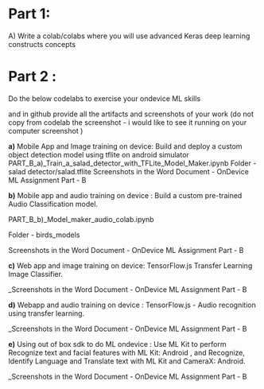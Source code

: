 # Part 1: 

A) Write a colab/colabs where you will use advanced Keras deep learning constructs concepts





# Part 2 : 

Do the below codelabs to exercise your ondevice ML skills

and in github provide all the artifacts and screenshots of your work (do not copy from codelab the screenshot - i would like to see it running on your computer screenshot )

**a)** Mobile App and Image training on device: Build and deploy a custom object detection model using tflite on android simulator 
PART_B_a)_Train_a_salad_detector_with_TFLite_Model_Maker.ipynb
 Folder - salad detector/salad.tflite
 Screenshots in the Word Document - OnDevice ML Assignment Part - B

**b)** Mobile app and audio training on device : Build a custom pre-trained Audio Classification model.

PART_B_b)_Model_maker_audio_colab.ipynb

Folder - birds_models

Screenshots in the Word Document - OnDevice ML Assignment Part - B

**c)** Web app and image training on device: TensorFlow.js Transfer Learning Image Classifier.

_Screenshots in the Word Document - OnDevice ML Assignment Part - B

**d)** Webapp and audio training on device : TensorFlow.js - Audio recognition using transfer learning.

_Screenshots in the Word Document - OnDevice ML Assignment Part - B

**e)** Using out of box sdk to do ML ondevice : Use ML Kit to perform Recognize text and facial features with ML Kit: Android , and Recognize, Identify Language and Translate text with ML Kit and CameraX: Android.

_Screenshots in the Word Document - OnDevice ML Assignment Part - B

